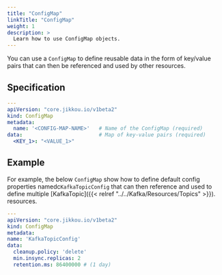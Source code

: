 ```yaml
---
title: "ConfigMap"
linkTitle: "ConfigMap"
weight: 1
description: >
  Learn how to use ConfigMap objects.
---
```


You can use a `ConfigMap` to define reusable data in the form of key/value pairs that can then be referenced and used by
other resources.

## Specification

```yaml
---
apiVersion: "core.jikkou.io/v1beta2"
kind: ConfigMap
metadata:
  name: '<CONFIG-MAP-NAME>'   # Name of the ConfigMap (required)
data:                         # Map of key-value pairs (required)
  <KEY_1>: "<VALUE_1>" 
```

## Example

For example, the below `ConfigMap` show how to define default config properties namedc`KafkaTopicConfig` that can then
reference and used to define multiple [KafkaTopic]({{< relref "../../Kafka/Resources/Topics" >}}). resources.

```yaml
---
apiVersion: "core.jikkou.io/v1beta2"
kind: ConfigMap
metadata:
name: 'KafkaTopicConfig'
data:
  cleanup.policy: 'delete'
  min.insync.replicas: 2
  retention.ms: 86400000 # (1 day)
```
```